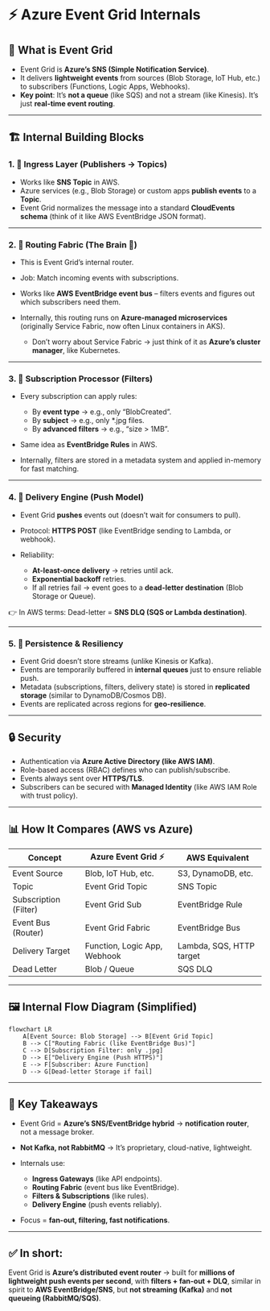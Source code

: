 # ⚡ **Azure Event Grid Internals**

## 📖 **What is Event Grid**

- Event Grid is **Azure’s SNS (Simple Notification Service)**.
- It delivers **lightweight events** from sources (Blob Storage, IoT Hub, etc.) to subscribers (Functions, Logic Apps, Webhooks).
- **Key point**: It’s **not a queue** (like SQS) and not a stream (like Kinesis). It’s just **real-time event routing**.

---

## 🏗️ **Internal Building Blocks**

### 1. **📌 Ingress Layer (Publishers → Topics)**

- Works like **SNS Topic** in AWS.
- Azure services (e.g., Blob Storage) or custom apps **publish events** to a **Topic**.
- Event Grid normalizes the message into a standard **CloudEvents schema** (think of it like AWS EventBridge JSON format).

---

### 2. **📌 Routing Fabric (The Brain 🧠)**

- This is Event Grid’s internal router.
- Job: Match incoming events with subscriptions.
- Works like **AWS EventBridge event bus** – filters events and figures out which subscribers need them.
- Internally, this routing runs on **Azure-managed microservices** (originally Service Fabric, now often Linux containers in AKS).

  - Don’t worry about Service Fabric → just think of it as **Azure’s cluster manager**, like Kubernetes.

---

### 3. **📌 Subscription Processor (Filters)**

- Every subscription can apply rules:

  - By **event type** → e.g., only “BlobCreated”.
  - By **subject** → e.g., only \*.jpg files.
  - By **advanced filters** → e.g., “size > 1MB”.

- Same idea as **EventBridge Rules** in AWS.
- Internally, filters are stored in a metadata system and applied in-memory for fast matching.

---

### 4. **📌 Delivery Engine (Push Model)**

- Event Grid **pushes** events out (doesn’t wait for consumers to pull).
- Protocol: **HTTPS POST** (like EventBridge sending to Lambda, or webhook).
- Reliability:

  - **At-least-once delivery** → retries until ack.
  - **Exponential backoff** retries.
  - If all retries fail → event goes to a **dead-letter destination** (Blob Storage or Queue).

👉 In AWS terms: Dead-letter = **SNS DLQ (SQS or Lambda destination)**.

---

### 5. **📌 Persistence & Resiliency**

- Event Grid doesn’t store streams (unlike Kinesis or Kafka).
- Events are temporarily buffered in **internal queues** just to ensure reliable push.
- Metadata (subscriptions, filters, delivery state) is stored in **replicated storage** (similar to DynamoDB/Cosmos DB).
- Events are replicated across regions for **geo-resilience**.

---

## 🔒 **Security**

- Authentication via **Azure Active Directory (like AWS IAM)**.
- Role-based access (RBAC) defines who can publish/subscribe.
- Events always sent over **HTTPS/TLS**.
- Subscribers can be secured with **Managed Identity** (like AWS IAM Role with trust policy).

---

## 📊 **How It Compares (AWS vs Azure)**

| Concept               | Azure Event Grid ⚡          | AWS Equivalent           |
| --------------------- | ---------------------------- | ------------------------ |
| Event Source          | Blob, IoT Hub, etc.          | S3, DynamoDB, etc.       |
| Topic                 | Event Grid Topic             | SNS Topic                |
| Subscription (Filter) | Event Grid Sub               | EventBridge Rule         |
| Event Bus (Router)    | Event Grid Fabric            | EventBridge Bus          |
| Delivery Target       | Function, Logic App, Webhook | Lambda, SQS, HTTP target |
| Dead Letter           | Blob / Queue                 | SQS DLQ                  |

---

## 🖼️ **Internal Flow Diagram** (Simplified)

```mermaid
flowchart LR
    A[Event Source: Blob Storage] --> B[Event Grid Topic]
    B --> C["Routing Fabric (like EventBridge Bus)"]
    C --> D[Subscription Filter: only .jpg]
    D --> E["Delivery Engine (Push HTTPS)"]
    E --> F[Subscriber: Azure Function]
    D --> G[Dead-letter Storage if fail]
```

---

## 🧠 **Key Takeaways**

- Event Grid = **Azure’s SNS/EventBridge hybrid** → **notification router**, not a message broker.
- **Not Kafka, not RabbitMQ** → It’s proprietary, cloud-native, lightweight.
- Internals use:

  - **Ingress Gateways** (like API endpoints).
  - **Routing Fabric** (event bus like EventBridge).
  - **Filters & Subscriptions** (like rules).
  - **Delivery Engine** (push events reliably).

- Focus = **fan-out, filtering, fast notifications**.

---

## ✅ In short:

Event Grid is **Azure’s distributed event router** → built for **millions of lightweight push events per second**, with **filters + fan-out + DLQ**, similar in spirit to **AWS EventBridge/SNS**, but **not streaming (Kafka)** and **not queueing (RabbitMQ/SQS)**.
